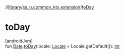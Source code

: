 //[library](../../index.md)/[ss_n.common_ktx.extension](index.md)/[toDay](to-day.md)

# toDay

[androidJvm]\
fun [Date](https://developer.android.com/reference/kotlin/java/util/Date.html).[toDay](to-day.md)(locale: [Locale](https://developer.android.com/reference/kotlin/java/util/Locale.html) = Locale.getDefault()): [Int](https://kotlinlang.org/api/latest/jvm/stdlib/kotlin/-int/index.html)
